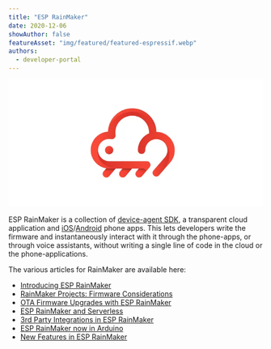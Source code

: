 ```yaml
---
title: "ESP RainMaker"
date: 2020-12-06
showAuthor: false
featureAsset: "img/featured/featured-espressif.webp"
authors:
  - developer-portal
---
```

![](img/esp-1.webp)

ESP RainMaker is a collection of [device-agent SDK](https://github.com/espressif/esp-rainmaker), a transparent cloud application and [iOS](https://apps.apple.com/us/app/esp-rainmaker/id1497491540)/[Android](https://play.google.com/store/apps/details?id=com.espressif.rainmaker&hl=en_IN) phone apps. This lets developers write the firmware and instantaneously interact with it through the phone-apps, or through voice assistants, without writing a single line of code in the cloud or the phone-applications.

The various articles for RainMaker are available here:

- [Introducing ESP RainMaker](/blog/introducing-esp-rainmaker)
- [RainMaker Projects: Firmware Considerations](/blog/rainmaker-projects-firmware-considerations)
- [OTA Firmware Upgrades with ESP RainMaker](/blog/ota-firmware-upgrades-with-esp-rainmaker)
- [ESP RainMaker and Serverless](/blog/esp-rainmaker-and-serverless)
- [3rd Party Integrations in ESP RainMaker](/blog/3rd-party-integrations-in-esp-rainmaker-3ea4df6afa3)
- [ESP RainMaker now in Arduino](/blog/esp-rainmaker-now-in-arduino)
- [New Features in ESP RainMaker](/blog/new-features-in-esp-rainmaker)
